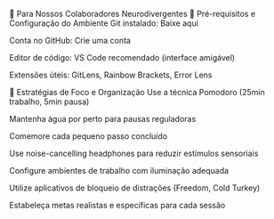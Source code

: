 🧠 Para Nossos Colaboradores Neurodivergentes
🌟 Pré-requisitos e Configuração do Ambiente
Git instalado: Baixe aqui

Conta no GitHub: Crie uma conta

Editor de código: VS Code recomendado (interface amigável)

Extensões úteis: GitLens, Rainbow Brackets, Error Lens

🎯 Estratégias de Foco e Organização
Use a técnica Pomodoro (25min trabalho, 5min pausa)

Mantenha água por perto para pausas reguladoras

Comemore cada pequeno passo concluído

Use noise-cancelling headphones para reduzir estímulos sensoriais

Configure ambientes de trabalho com iluminação adequada

Utilize aplicativos de bloqueio de distrações (Freedom, Cold Turkey)

Estabeleça metas realistas e específicas para cada sessão
